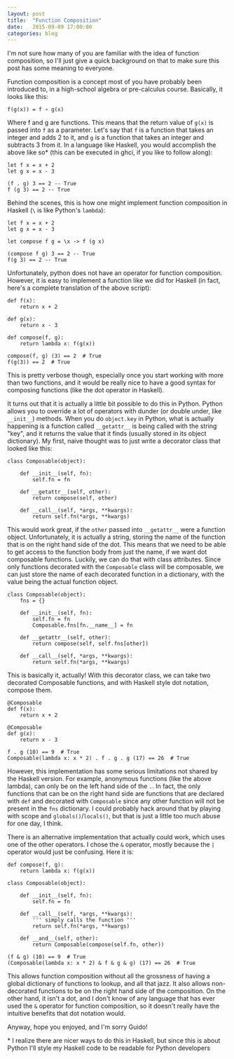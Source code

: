 ```yaml
---
layout: post
title:  "Function Composition"
date:   2015-09-09 17:00:00
categories: blog
---
```


I'm not sure how many of you are familiar with the idea of function composition, so I'll just give a
quick background on that to make sure this post has some meaning to everyone.

Function composition is a concept most of you have probably been introduced to, in a high-school
algebra or pre-calculus course. Basically, it looks like this:

`
f(g(x)) = f ∘ g(x)
`

Where f and g are functions. This means that the return value of `g(x)` is passed into `f` as a parameter.
Let's say that `f` is a function that takes an integer and adds 2 to it, and `g` is a function that
takes an integer and subtracts 3 from it.
In a language like Haskell, you would accomplish the above like so* (this can be executed in ghci, if you like to follow along):

    let f x = x + 2
    let g x = x - 3

    (f . g) 3 == 2 -- True
    f (g 3) == 2 -- True

Behind the scenes, this is how one might implement function composition in Haskell (`\` is like Python's `lambda`):

    let f x = x + 2
    let g x = x - 3

    let compose f g = \x -> f (g x)

    (compose f g) 3 == 2 -- True
    f(g 3) == 2 -- True


Unfortunately, python does not have an operator for function composition. However, it is easy to implement a
function like we did for Haskell (in fact, here's a complete translation of the above script):

    def f(x):
        return x + 2

    def g(x):
        return x - 3

    def compose(f, g):
        return lambda x: f(g(x))

    compose(f, g) (3) == 2  # True
    f(g(3)) == 2  # True

This is pretty verbose though, especially once you start working with more than two functions,
and it would be really nice to have a good syntax for composing functions (like the dot operator in Haskell).

It turns out that it is actually a little bit possible to do this in Python. Python allows you to override a lot of operators
with dunder (or double under, like `__init__`) methods. When you do `object.key` in Python, what is actually happening is a function called `__getattr__`
is being called with the string "key", and it returns the value that it finds (usually stored in its object dictionary). My first, naive thought
was to just write a decorator class that looked like this:

    class Composable(object):

        def __init__(self, fn):
            self.fn = fn

        def __getattr__(self, other):
            return compose(self, other)

        def __call__(self, *args, **kwargs):
            return self.fn(*args, **kwargs)

This would work great, if the `other` passed into `__getattr__` were a function object. Unfortunately, it is actually a string,
storing the name of the function that is on the right hand side of the dot. This means that we need to be able to get access to the function
body from just the name, if we want dot composable functions. Luckily, we can do that with class attributes. Since only functions
decorated with the `Composable` class will be composable, we can just store the name of each decorated function in a dictionary,
with the value being the actual function object.

    class Composable(object):
        fns = {}

        def __init__(self, fn):
            self.fn = fn
            Composable.fns[fn.__name__] = fn

        def __getattr__(self, other):
            return compose(self, self.fns[other])

        def __call__(self, *args, **kwargs):
            return self.fn(*args, **kwargs)

This is basically it, actually! With this decorator class, we can take two decorated Composable functions, and with
Haskell style dot notation, compose them.

    @Composable
    def f(x):
        return x + 2

    @Composable
    def g(x):
        return x - 3

    f . g (10) == 9  # True
    Composable(lambda x: x * 2) . f . g . g (17) == 26  # True

However, this implementation has some serious limitations not shared by the Haskell version.
For example, anonymous functions (like the above lambda), can only be on the left hand side of the `.`.
In fact, the only functions that can be on the right hand side are functions that are
declared with `def` and decorated with `Composable` since any other function will not be present
in the `fns` dictionary. I could probably hack around that by playing with scope and `globals()`/`locals()`,
but that is just a little too much abuse for one day, I think.

There is an alternative implementation that actually could work, which uses one of the other operators.
I chose the `&` operator, mostly because the `|` operator would just be confusing. Here it is:

    def compose(f, g):
        return lambda x: f(g(x))

    class Composable(object):

        def __init__(self, fn):
            self.fn = fn

        def __call__(self, *args, **kwargs):
            ''' simply calls the function '''
            return self.fn(*args, **kwargs)

        def __and__(self, other):
            return Composable(compose(self.fn, other))

    (f & g) (10) == 9  # True
    (Composable(lambda x: x * 2) & f & g & g) (17) == 26  # True

This allows function composition without all the grossness of having a global dictionary of functions to lookup, and all that jazz.
It also allows non-decorated functions to be on the right hand side of the composition. On the other hand, it isn't a dot, and I
don't know of any language that has ever used the `&` operator for function composition, so it doesn't really have the intuitive benefits
that dot notation would.

Anyway, hope you enjoyed, and I'm sorry Guido!

\* I realize there are nicer ways to do this in Haskell, but since this is about Python I'll style my Haskell code to be readable
for Python developers

